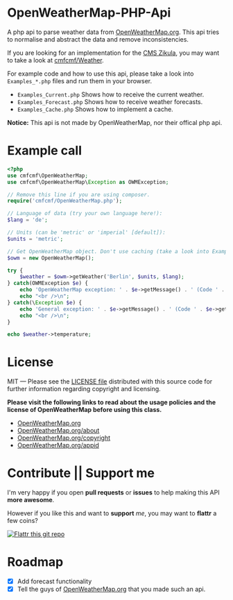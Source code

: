 OpenWeatherMap-PHP-Api
======================
A php api to parse weather data from [OpenWeatherMap.org](http://www.OpenWeatherMap.org). This api tries to normalise and abstract the data and remove inconsistencies.

If you are looking for an implementation for the [CMS Zikula](http://www.zikula.org), you may want to take a look at [cmfcmf/Weather](https://github.com/cmfcmf/Weather).

For example code and how to use this api, please take a look into `Examples_*.php` files and run them in your browser.
- `Examples_Current.php` Shows how to receive the current weather.
- `Examples_Forecast.php` Shows how to receive weather forecasts.
- `Examples_Cache.php` Shows how to implement a cache.

**Notice:** This api is not made by OpenWeatherMap, nor their offical php api.

Example call
============
```php
<?php
use cmfcmf\OpenWeatherMap;
use cmfcmf\OpenWeatherMap\Exception as OWMException;

// Remove this line if you are using composer.
require('cmfcmf/OpenWeatherMap.php');

// Language of data (try your own language here!):
$lang = 'de';

// Units (can be 'metric' or 'imperial' [default]):
$units = 'metric';

// Get OpenWeatherMap object. Don't use caching (take a look into Example_Cache.php to see how it works).
$owm = new OpenWeatherMap();

try {
    $weather = $owm->getWeather('Berlin', $units, $lang);
} catch(OWMException $e) {
    echo 'OpenWeatherMap exception: ' . $e->getMessage() . ' (Code ' . $e->getCode() . ').';
    echo "<br />\n";
} catch(\Exception $e) {
    echo 'General exception: ' . $e->getMessage() . ' (Code ' . $e->getCode() . ').';
    echo "<br />\n";
}

echo $weather->temperature;
```

License
=======
MIT — Please see the [LICENSE file](https://github.com/cmfcmf/OpenWeatherMap-PHP-Api/blob/master/LICENSE) distributed with this source code for further information regarding copyright and licensing.

**Please visit the following links to read about the usage policies and the license of OpenWeatherMap before using this class.**
- [OpenWeatherMap.org](http://www.OpenWeatherMap.org)
- [OpenWeatherMap.org/about](http://www.OpenWeatherMap.org/about)
- [OpenWeatherMap.org/copyright](http://www.OpenWeatherMap.org/copyright)
- [OpenWeatherMap.org/appid](http://www.OpenWeatherMap.org/appid)

Contribute || Support me
========================
I'm very happy if you open **pull requests** or **issues** to help making this API **more awesome**. 

However if you like this and want to **support** _me_, you may want to **flattr** a few coins?

[![Flattr this git repo](http://api.flattr.com/button/flattr-badge-large.png)](https://flattr.com/submit/auto?user_id=cmfcmf&url=https://github.com/cmfcmf/OpenWeatherMap-PHP-Api&title=OpenWeatherMap-PHP-Api&language=&tags=github&category=software) 

Roadmap
=======
- [x] Add forecast functionality
- [x] Tell the guys of [OpenWeatherMap.org](http://www.OpenWeatherMap.org) that you made such an api.
